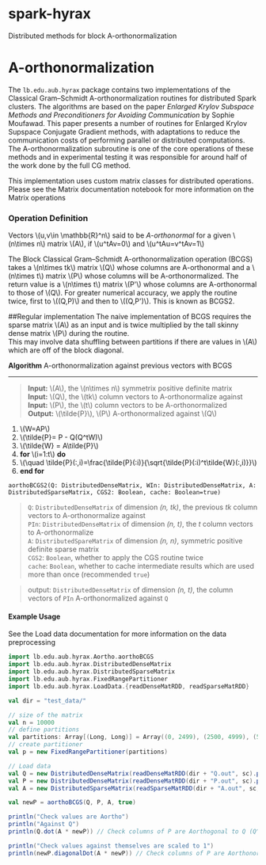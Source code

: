 # spark-hyrax
Distributed methods for block A-orthonormalization

# A-orthonormalization
The `lb.edu.aub.hyrax` package contains two implementations of the Classical Gram–Schmidt A-orthonormalization routines for distributed Spark clusters. The algorithms are based on the paper _Enlarged Krylov Subspace Methods and Preconditioners for Avoiding Communication_ by Sophie Moufawad. This paper presents a number of routines for Enlarged Krylov Supspace Conjugate Gradient methods, with adaptations to reduce the communication costs of performing parallel or distributed computations. The A-orthonormalization subroutine is one of the core operations of these methods and in experimental testing it was responsible for around half of the work done by the full CG method.

This implementation uses custom matrix classes for distributed operations. Please see the Matrix documentation notebook for more information on the Matrix operations

### Operation Definition
Vectors \\(u,v\in \mathbb{R}^n\\) said to be _A-orthonormal_ for a given \\(n\times n\\) matrix \\(A\\), if \\(u^tAv=0\\) and \\(u^tAu=v^tAv=1\\)

The Block Classical Gram–Schmidt A-orthonormalization operation (BCGS) takes a \\(n\times tk\\) matrix \\(Q\\) whose columns are A-orthonormal and a \\(n\times t\\) matrix \\(P\\) whose columns will be A-orthonormalized. The return value is a \\(n\times t\\) matrix \\(P'\\) whose columns are A-orthonormal to those of \\(Q\\). For greater numerical accuracy, we apply the routine twice, first to \\((Q,P)\\) and then to \\((Q,P')\\). This is known as BCGS2.

##Regular implementation
The naive implementation of BCGS requires the sparse matrix \\(A\\) as an input and is twice multiplied by the tall skinny dense matrix \\(P\\) during the routine.  
This may involve data shuffling between partitions if there are values in \\(A\\) which are off of the block diagonal.

**Algorithm**  A-orthonormalization against previous vectors with BCGS
___
> **Input:** \\(A\\), the \\(n\times n\\) symmetrix positive definite matrix  
> **Input:** \\(Q\\), the \\(tk\\) column vectors to A-orthonormalize against  
> **Input:** \\(P\\), the \\(t\\) column vectors to be A-orthonormalized  
> **Output:** \\(\tilde{P}\\), \\(P\\) A-orthonormalized against \\(Q\\)

1. \\(W=AP\\)
2. \\(\tilde{P}= P - Q(Q^tW)\\)
3. \\(\tilde{W} = A\tilde{P}\\)
4. **for** \\(i=1:t\\) **do**
5. \\(\quad \tilde{P}(:,i)=\frac{\tilde{P}(:i)}{\sqrt{\tilde{P}(:i)^t\tilde{W}(:,i)}}\\)
6. **end for**

`aorthoBCGS2(Q: DistributedDenseMatrix, WIn: DistributedDenseMatrix, A: DistributedSparseMatrix, CGS2: Boolean, cache: Boolean=true)`

> `Q`: `DistributedDenseMatrix` of dimension _(n, tk)_, the previous _tk_ column vectors to A-orthonormalize against  
> `PIn`: `DistributedDenseMatrix` of dimension _(n, t)_, the _t_ column vectors to A-orthonormalize   
> `A`: `DistributedSpareMatrix` of dimension _(n, n)_, symmetric positive definite sparse matrix  
> `CGS2`: `Boolean`, whether to apply the CGS routine twice  
> `cache`: `Boolean`, whether to cache intermediate results which are used more than once (recommended `true`)  

> output: `DistributedDenseMatrix` of dimension _(n, t)_, the column vectors of `PIn` A-orthonormalized against `Q`

#### Example Usage
See the Load data documentation for more information on the data preprocessing

```Scala
import lb.edu.aub.hyrax.Aortho.aorthoBCGS
import lb.edu.aub.hyrax.DistributedDenseMatrix
import lb.edu.aub.hyrax.DistributedSparseMatrix
import lb.edu.aub.hyrax.FixedRangePartitioner
import lb.edu.aub.hyrax.LoadData.{readDenseMatRDD, readSparseMatRDD}

val dir = "test_data/"

// size of the matrix
val n = 10000
// define partitions
val partitions: Array[(Long, Long)] = Array((0, 2499), (2500, 4999), (5000, 7499), (7500, 9999))
// create partitioner
val p = new FixedRangePartitioner(partitions)

// Load data
val Q = new DistributedDenseMatrix(readDenseMatRDD(dir + "Q.out", sc).partitionBy(p).cache)
val P = new DistributedDenseMatrix(readDenseMatRDD(dir + "P.out", sc).partitionBy(p).cache)
val A = new DistributedSparseMatrix(readSparseMatRDD(dir + "A.out", sc, false, false).partitionBy(p).cache, n)

val newP = aorthoBCGS(Q, P, A, true)

println("Check values are Aortho")
println("Against Q")
println(Q.dot(A * newP)) // Check columns of P are Aorthogonal to Q (Q^t * A * P = 0)

println("Check values against themselves are scaled to 1")
println(newP.diagonalDot(A * newP)) // Check columns of P are Aorthonormal (P_i^t * A * P_i = 1)
```
